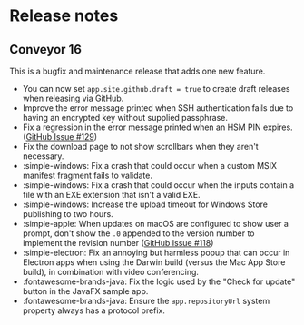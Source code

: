 # Release notes

## Conveyor 16

This is a bugfix and maintenance release that adds one new feature.

* You can now set `app.site.github.draft = true` to create draft releases when releasing via GitHub.
* Improve the error message printed when SSH authentication fails due to having an encrypted key without supplied passphrase.
* Fix a regression in the error message printed when an HSM PIN expires. ([GitHub Issue #129](https://github.com/hydraulic-software/conveyor/issues/129))
* Fix the download page to not show scrollbars when they aren't necessary.
* :simple-windows: Fix a crash that could occur when a custom MSIX manifest fragment fails to validate.
* :simple-windows: Fix a crash that could occur when the inputs contain a file with an EXE extension that isn't a valid EXE.
* :simple-windows: Increase the upload timeout for Windows Store publishing to two hours.
* :simple-apple: When updates on macOS are configured to show user a prompt, don't show the `.0` appended to the version number to implement the revision number  ([GitHub Issue #118](https://github.com/hydraulic-software/conveyor/issues/118))
* :simple-electron: Fix an annoying but harmless popup that can occur in Electron apps when using the Darwin build (versus the Mac App Store build), in combination with video conferencing.
* :fontawesome-brands-java: Fix the logic used by the "Check for update" button in the JavaFX sample app.
* :fontawesome-brands-java: Ensure the `app.repositoryUrl` system property always has a protocol prefix. 

